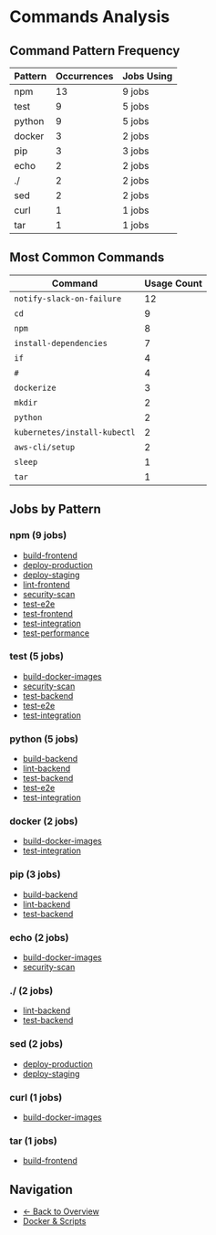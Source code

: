 # Commands Analysis

## Command Pattern Frequency

| Pattern | Occurrences | Jobs Using |
|---------|-------------|------------|
| npm | 13 | 9 jobs |
| test | 9 | 5 jobs |
| python | 9 | 5 jobs |
| docker | 3 | 2 jobs |
| pip | 3 | 3 jobs |
| echo | 2 | 2 jobs |
| ./ | 2 | 2 jobs |
| sed | 2 | 2 jobs |
| curl | 1 | 1 jobs |
| tar | 1 | 1 jobs |

## Most Common Commands

| Command | Usage Count |
|---------|-------------|
| `notify-slack-on-failure` | 12 |
| `cd` | 9 |
| `npm` | 8 |
| `install-dependencies` | 7 |
| `if` | 4 |
| `#` | 4 |
| `dockerize` | 3 |
| `mkdir` | 2 |
| `python` | 2 |
| `kubernetes/install-kubectl` | 2 |
| `aws-cli/setup` | 2 |
| `sleep` | 1 |
| `tar` | 1 |

## Jobs by Pattern

### npm (9 jobs)

- [build-frontend](../jobs/build-frontend.md)
- [deploy-production](../jobs/deploy-production.md)
- [deploy-staging](../jobs/deploy-staging.md)
- [lint-frontend](../jobs/lint-frontend.md)
- [security-scan](../jobs/security-scan.md)
- [test-e2e](../jobs/test-e2e.md)
- [test-frontend](../jobs/test-frontend.md)
- [test-integration](../jobs/test-integration.md)
- [test-performance](../jobs/test-performance.md)

### test (5 jobs)

- [build-docker-images](../jobs/build-docker-images.md)
- [security-scan](../jobs/security-scan.md)
- [test-backend](../jobs/test-backend.md)
- [test-e2e](../jobs/test-e2e.md)
- [test-integration](../jobs/test-integration.md)

### python (5 jobs)

- [build-backend](../jobs/build-backend.md)
- [lint-backend](../jobs/lint-backend.md)
- [test-backend](../jobs/test-backend.md)
- [test-e2e](../jobs/test-e2e.md)
- [test-integration](../jobs/test-integration.md)

### docker (2 jobs)

- [build-docker-images](../jobs/build-docker-images.md)
- [test-integration](../jobs/test-integration.md)

### pip (3 jobs)

- [build-backend](../jobs/build-backend.md)
- [lint-backend](../jobs/lint-backend.md)
- [test-backend](../jobs/test-backend.md)

### echo (2 jobs)

- [build-docker-images](../jobs/build-docker-images.md)
- [security-scan](../jobs/security-scan.md)

### ./ (2 jobs)

- [lint-backend](../jobs/lint-backend.md)
- [test-backend](../jobs/test-backend.md)

### sed (2 jobs)

- [deploy-production](../jobs/deploy-production.md)
- [deploy-staging](../jobs/deploy-staging.md)

### curl (1 jobs)

- [build-docker-images](../jobs/build-docker-images.md)

### tar (1 jobs)

- [build-frontend](../jobs/build-frontend.md)

## Navigation

- [← Back to Overview](../README.md)
- [Docker & Scripts](docker-and-scripts.md)
